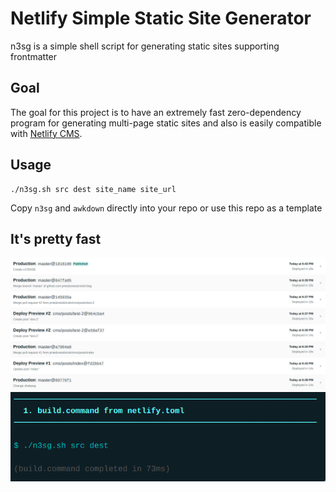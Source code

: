 # Netlify Simple Static Site Generator

n3sg is a simple shell script for generating static sites supporting frontmatter

## Goal

The goal for this project is to have an extremely fast zero-dependency program
for generating multi-page static sites and also is easily compatible with
[Netlify CMS](https://www.netlifycms.org/).

## Usage

```
./n3sg.sh src dest site_name site_url
```

Copy `n3sg` and `awkdown` directly into your repo or use this repo as a template

## It's pretty fast

![Image of deploys list - it builds in under 20s](deploys.png)
![Image of logs - n3sg run in 73ms](build.png)
